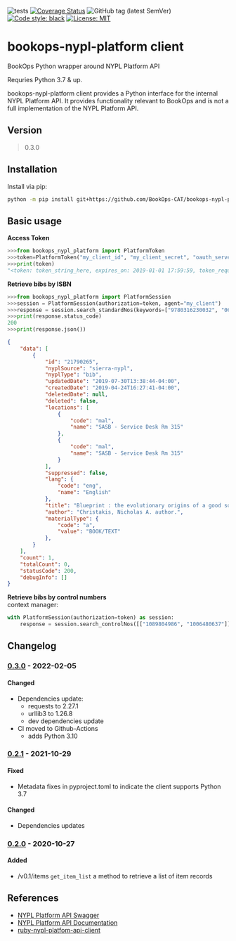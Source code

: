 ![tests](https://github.com/BookOps-CAT/bookops-nypl-platform/actions/workflows/unit-tests.yaml/badge.svg?branch=master) [![Coverage Status](https://coveralls.io/repos/github/BookOps-CAT/bookops-nypl-platform/badge.svg?branch=master)](https://coveralls.io/github/BookOps-CAT/bookops-nypl-platform?branch=master) ![GitHub tag (latest SemVer)](https://img.shields.io/github/v/tag/BookOps-CAT/bookops-nypl-platform) [![Code style: black](https://img.shields.io/badge/code%20style-black-000000.svg)](https://github.com/psf/black) [![License: MIT](https://img.shields.io/badge/License-MIT-yellow.svg)](https://opensource.org/licenses/MIT)

# bookops-nypl-platform client
BookOps Python wrapper around NYPL Platform API

Requries Python 3.7 & up.


bookops-nypl-platform client provides a Python interface for the internal NYPL Platform API.
It provides functionality relevant to BookOps and is not a full implementation of the NYPL Platform API.

## Version

> 0.3.0

## Installation

Install via pip:

```bash
python -m pip install git+https://github.com/BookOps-CAT/bookops-nypl-platform
```

## Basic usage
**Access Token**

```python
>>>from bookops_nypl_platform import PlatformToken
>>>token=PlatformToken("my_client_id", "my_client_secret", "oauth_server")
>>>print(token)
"<token: token_string_here, expires_on: 2019-01-01 17:59:59, token_request_response: {'access_token': 'token_string_here', 'expires_in': 3600, 'token_type': 'Bearer', 'scope': 'scopes_here', 'id_token': 'token_string_here'}>"
```

**Retrieve bibs by ISBN**
```python
>>>from bookops_nypl_platform import PlatformSession
>>>session = PlatformSession(authorization=token, agent="my_client")
>>>response = session.search_standardNos(keywords=["9780316230032", "0674976002"])
>>>print(response.status_code)
200
>>>print(response.json()) 
```
```json
{
    "data": [
        {
            "id": "21790265",
            "nyplSource": "sierra-nypl",
            "nyplType": "bib",
            "updatedDate": "2019-07-30T13:38:44-04:00",
            "createdDate": "2019-04-24T16:27:41-04:00",
            "deletedDate": null,
            "deleted": false,
            "locations": [
                {
                    "code": "mal",
                    "name": "SASB - Service Desk Rm 315"
                },
                {
                    "code": "mal",
                    "name": "SASB - Service Desk Rm 315"
                }
            ],
            "suppressed": false,
            "lang": {
                "code": "eng",
                "name": "English"
            },
            "title": "Blueprint : the evolutionary origins of a good society",
            "author": "Christakis, Nicholas A. author.",
            "materialType": {
                "code": "a",
                "value": "BOOK/TEXT"
            },        
        }
    ],
    "count": 1,
    "totalCount": 0,
    "statusCode": 200,
    "debugInfo": []
}
```

**Retrieve bibs by control numbers**  
context manager:
```python
with PlatformSession(authorization=token) as session:
    response = session.search_controlNos([["1089804986", "1006480637"]])
```

## Changelog

### [0.3.0] - 2022-02-05

#### Changed
  + Dependencies update:
    + requests to 2.27.1
    + urllib3 to 1.26.8
    + dev dependencies update
  + CI moved to Github-Actions
    + adds Python 3.10

### [0.2.1] - 2021-10-29

#### Fixed
  + Metadata fixes in pyproject.toml to indicate the client supports Python 3.7

#### Changed
  + Dependencies updates

### [0.2.0] - 2020-10-27

#### Added
  + /v0.1/items `get_item_list` a method to retrieve a list of item records

## References
+ [NYPL Platform API Swagger](https://platformdocs.nypl.org/)
+ [NYPL Platform API Documentation](https://docs.google.com/document/d/1p3q9OT9latXqON20WDh4CNPxIShUunfGgqT163r-Caw/edit?usp=sharing)
+ [ruby-nypl-platfom-api-client](https://github.com/NYPL/ruby-nypl-platform-api-client)

[0.3.0]: https://github.com/BookOps-CAT/bookops-nypl-platform/compare/v0.2.1...v0.3.0
[0.2.1]: https://github.com/BookOps-CAT/bookops-nypl-platform/compare/v0.2.0...v0.2.1
[0.2.0]: https://github.com/BookOps-CAT/bookops-nypl-platform/compare/v0.1.0...v0.2.0